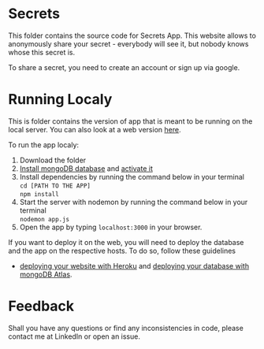 # Secrets
This folder contains the source code for Secrets App. This website allows to anonymously share your secret - everybody will see it, but nobody knows whose this secret is.  

To share a secret, you need to create an account or sign up via google. 

# Running Localy
This is folder contains the version of app that is meant to be running on the local server. You can also look at a web version [here]().

To run the app localy:
1. Download the folder
2. [Install mongoDB database]() and [activate it]()
3. Install dependencies by running the command below in your terminal  
  `cd [PATH TO THE APP]`  
  `npm install`
4. Start the server with nodemon by running the command below in your terminal  
  `nodemon app.js `
5. Open the app by typing `localhost:3000` in your browser.

If you want to deploy it on the web, you will need to deploy the database and the app on the respective hosts. To do so, follow these guidelines
- [deploying your website with Heroku]() and [deploying your database with mongoDB Atlas]().

# Feedback
Shall you have any questions or find any inconsistencies in code, please contact me at LinkedIn or open an issue.
